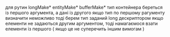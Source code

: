 для рутин longMake* entityMake* bufferMake* тип контейнера береться із першого аргумента, а дані із другого
якщо тип по першому рагументу визначити неможливо тоді берем тип заданий long дескриптором
якщо елементи не задаються другим аргументом, тоді намагаємося взати елементи із першого ( якщо це не суперечить іншим вимогам )
